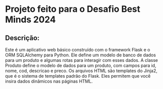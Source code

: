 # Projeto feito para o Desafio Best Minds 2024

## Descrição:
Este é um aplicativo web básico construído com o framework Flask e o ORM SQLAlchemy para Python. Ele define um modelo de banco de dados para um produto e algumas rotas para interagir com esses dados.
A classe Produto define o modelo de dados para um produto, com campos para id, nome, cod, descricao e preco.
Os arquivos HTML são templates do Jinja2, que é o sistema de templates padrão do Flask. Eles permitem que você insira dados dinâmicos nas páginas HTML.